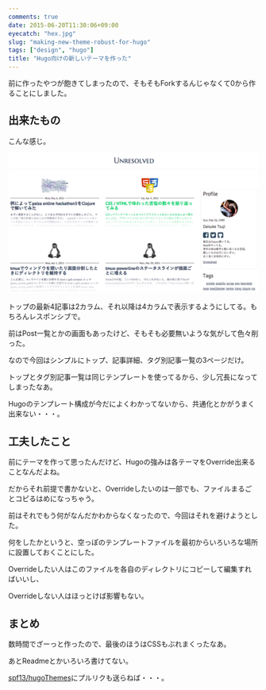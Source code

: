 ```yaml
---
comments: true
date: 2015-06-20T11:30:06+09:00
eyecatch: "hex.jpg"
slug: "making-new-theme-robust-for-hugo"
tags: ["design", "hugo"]
title: "Hugo向けの新しいテーマを作った"
---
```


前に作ったやつが飽きてしまったので、そもそもForkするんじゃなくて0から作ることにしました。

## 出来たもの

こんな感じ。

[<img src="/images/2015-06-20/theme_tn.png" class="image" alt="theme_tn">](/images/2015-06-20/theme_tn.png)

トップの最新4記事は2カラム、それ以降は4カラムで表示するようにしてる。もちろんレスポンシブで。

前はPost一覧とかの画面もあったけど、そもそも必要無いような気がして色々削った。

なので今回はシンプルにトップ、記事詳細、タグ別記事一覧の3ページだけ。

トップとタグ別記事一覧は同じテンプレートを使ってるから、少し冗長になってしまったなあ。

Hugoのテンプレート構成が今だによくわかってないから、共通化とかがうまく出来ない・・・。

## 工夫したこと

前にテーマを作って思ったんだけど、Hugoの強みは各テーマをOverride出来ることなんだよね。

だからそれ前提で書かないと、Overrideしたいのは一部でも、ファイルまるごとコピるはめになっちゃう。

前はそれでもう何がなんだかわからなくなったので、今回はそれを避けようとした。

何をしたかというと、空っぽのテンプレートファイルを最初からいろいろな場所に設置しておくことにした。

Overrideしたい人はこのファイルを各自のディレクトリにコピーして編集すればいいし、

Overrideしない人はほっとけば影響もない。

## まとめ

数時間でざーっと作ったので、最後のほうはCSSもぶれまくったなあ。

あとReadmeとかいろいろ書けてない。

[spf13/hugoThemes](https://github.com/spf13/hugoThemes)にプルリクも送らねば・・・。

